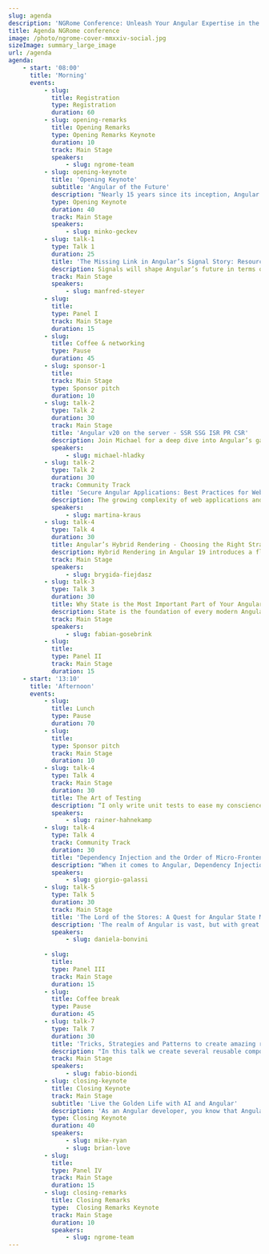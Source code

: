 ```yaml
---
slug: agenda
description: 'NGRome Conference: Unleash Your Angular Expertise in the Eternal City! Connect with industry experts and network with fellow enthusiasts. June 20, 2025 / Rome, Italy'
title: Agenda NGRome conference 
image: /photo/ngrome-cover-mmxxiv-social.jpg
sizeImage: summary_large_image
url: /agenda
agenda:
    - start: '08:00'
      title: 'Morning'
      events:
          - slug: 
            title: Registration
            type: Registration
            duration: 60
          - slug: opening-remarks
            title: Opening Remarks
            type: Opening Remarks Keynote
            duration: 10
            track: Main Stage
            speakers: 
                - slug: ngrome-team
          - slug: opening-keynote
            title: 'Opening Keynote'
            subtitle: 'Angular of the Future'
            description: "Nearly 15 years since its inception, Angular continues to evolve, shaping the landscape of modern web performance and developer experience. Each year, our team embarks on a crucial exercise: reimagining Angular to identify the most significant opportunities for advancing web development. In this talk, we'll delve into the future of Angular, exploring the delicate balance between continuous evolution and unwavering reliability"
            type: Opening Keynote
            duration: 40
            track: Main Stage
            speakers: 
                - slug: minko-geckev
          - slug: talk-1
            type: Talk 1
            duration: 25
            title: 'The Missing Link in Angular’s Signal Story: Resource API and httpResource'
            description: Signals will shape Angular’s future in terms of reactivity and change detection. The new Resource API, along with its httpResource, adds an essential piece to this story by providing an official solution for asynchronously loading data within a Signal-based dataflow. In this session, we explore all the details you need to work effectively with this powerful API. Topics include managing different states, handling errors, streaming data, preventing race conditions, and canceling unnecessary requests. We also discuss how it interacts with RxJS through rxResource and demonstrate how to update loaded values. By the end, you’ll have a comprehensive understanding of the possibilities offered by this groundbreaking new API.
            track: Main Stage
            speakers: 
                - slug: manfred-steyer
          - slug: 
            title: 
            type: Panel I
            track: Main Stage
            duration: 15
          - slug: 
            title: Coffee & networking
            type: Pause
            duration: 45
          - slug: sponsor-1
            title: 
            track: Main Stage
            type: Sponsor pitch
            duration: 10
          - slug: talk-2
            type: Talk 2
            duration: 30
            track: Main Stage
            title: 'Angular v20 on the server - SSR SSG ISR PR CSR'
            description: Join Michael for a deep dive into Angular’s game-changing server-side capabilities. Discover how SSR, SSG, ISR, and CSR integrate seamlessly with Angular’s new hydration features—highlighted by ngSkipHydration—to deliver unreached performance and a streamlined loading experience. Learn to configure and optimize your setup for the most advanced server-side rendering in the industry. Get a deep dive into all the latest features and understand your benefits. Let’s dive deep together.
            speakers: 
                - slug: michael-hladky
          - slug: talk-2
            type: Talk 2
            duration: 30
            track: Community Track
            title: 'Secure Angular Applications: Best Practices for Web Security'
            description: The growing complexity of web applications and the constantly evolving threats make web security a critical component of modern software development. Security in Angular applications is essential, yet often neglected. In this talk, you will learn along with Google Developer Expert Martina Kraus how to recognize common security risks and protect your applications against a variety of attack vectors. This is all fed with a multitude of practical examples, including the integration of security testing into the development process. Ideal for developers and security enthusiasts who want to take their Angular apps to the next level of security.
            speakers: 
                - slug: martina-kraus
          - slug: talk-4
            type: Talk 4
            duration: 30
            title: Angular’s Hybrid Rendering - Choosing the Right Strategy for Every Route
            description: Hybrid Rendering in Angular 19 introduces a flexible approach to balancing Server-Side Rendering (SSR), Prerendering (SSG), and Client-Side Rendering (CSR). This talk explores how developers can leverage hybrid rendering to optimize performance, improve SEO, and enhance user experience by selecting the right rendering strategy for each route.
            track: Main Stage
            speakers: 
                - slug: brygida-fiejdasz
          - slug: talk-3
            type: Talk 3
            duration: 30
            title: Why State is the Most Important Part of Your Angular Application
            description: State is the foundation of every modern Angular application. A well-structured state management strategy determines not only how data flows through an application but also how scalable, maintainable, and performant it becomes. Without proper state management, applications quickly become hard to debug, difficult to scale, and prone to inconsistencies. This talk explores why state is the most crucial part of an Angular application, how to choose the right state management approach, and what common pitfalls to avoid. Whether using NgRx, Akita, Signals, or a simple service-based approach, understanding and structuring state effectively is the key to long-term success.
            track: Main Stage
            speakers: 
                - slug: fabian-gosebrink
          - slug: 
            title: 
            type: Panel II
            track: Main Stage
            duration: 15
    - start: '13:10'
      title: 'Afternoon'
      events:
          - slug: 
            title: Lunch
            type: Pause
            duration: 70
          - slug: 
            title: 
            type: Sponsor pitch
            track: Main Stage
            duration: 10
          - slug: talk-4
            type: Talk 4
            track: Main Stage
            duration: 30
            title: The Art of Testing
            description: “I only write unit tests to ease my conscience—real value comes from E2E tests.” You often hear statements like this whispered behind closed doors - or maybe agree with them yourself. Is there a grain of truth to it? The classic testing pyramid suggests the opposite, emphasizing unit tests as the foundation. However, modern approaches tend to shift focus toward the middle of the pyramid—what is commonly referred to as integration testing. At the same time, E2E tests indeed provide the highest value but come with limiting constraints. In this talk, I’ll explore these different perspectives and demonstrate, through concrete examples, which testing strategies work best in various scenarios. Testing isn’t black and white. The real challenge is finding the right balance. In that sense, there is an undeniable element of art involved. But to make the right choices, you need to understand both the strengths and weaknesses of each approach.
            speakers: 
                - slug: rainer-hahnekamp
          - slug: talk-4
            type: Talk 4
            track: Community Track
            duration: 30
            title: "Dependency Injection and the Order of Micro-Frontends"
            description: "When it comes to Angular, Dependency Injection is one of its most underrated superpowers. But what happens when multiple Angular apps need to live on the same page? In this talk, we’ll start from the basics of Angular's DI to understand how it works, how it helps reduce complexity—and how it can turn into a trap when misused in distributed scenarios. We’ll walk through a practical pattern for sharing services and state across multiple Angular apps, while keeping full isolation in local environments. All of this using Angular’s native features, no external libraries, and the power of resolution modifiers. 🎁 What you’ll walk away with: - A solid understanding of how Dependency Injection works in Angular - The core principles (and pitfalls) of micro-frontend architecture - A practical and scalable approach to share state and services across multiple Angular MF apps"
            speakers: 
                - slug: giorgio-galassi
          - slug: talk-5
            type: Talk 5
            duration: 30
            track: Main Stage
            title: 'The Lord of the Stores: A Quest for Angular State Mastery'
            description: 'The realm of Angular is vast, but with great applications comes an even greater burden—state management. Many have set out to tame it, yet countless projects have fallen to the dark forces of spaghetti state, uncontrolled mutations, and chaotic side effects. But hope is not lost: three Stores have emerged, forged in the depths of NgRx to bring order and scalability: Global Store, vast and unifying; Component Store, swift and precise; Signal Store, reactive and efficient. Yet power alone is not enough, as without wisdom, these tools can lead even the noblest developer astray. In this talk, we embark on a Lord of The Rings inspired journey to understand the strengths and trade-offs of each store, learn how to choose the right one for different scenarios, and explore small examples to see them in action. The fate of Angular state management now rests in your hands; for the time will soon come when stores will shape the fortunes of all devs.'
            speakers: 
                - slug: daniela-bonvini
          
          - slug: 
            title: 
            type: Panel III
            track: Main Stage
            duration: 15
          - slug: 
            title: Coffee break
            type: Pause
            duration: 45
          - slug: talk-7
            type: Talk 7
            duration: 30
            title: 'Tricks, Strategies and Patterns to create amazing reusable components with latest Angular API'
            description: "In this talk we create several reusable components typical of each professional UIKIT, using the latest Angular API & TypeScript features. It will be an opportunity to learn new tricks, create abstractions and solve common but often not easy problems by combining several components patterns, directives and dependency injection strategies. We will see how to use composition, create coumpond components, integrate 3rd party libraries, create overlay components such as tootip and modals, create generic (TS) components, build dynamic UI and many other use cases"
            track: Main Stage
            speakers: 
                - slug: fabio-biondi
          - slug: closing-keynote
            title: Closing Keynote
            track: Main Stage
            subtitle: 'Live the Golden Life with AI and Angular'
            description: 'As an Angular developer, you know that Angular’s reactive primitives are fresh, hot, crispy, and cooked just right. And to be honest, we’ve had enough of the hype, the fear, and the confusion around AI. In our closing keynote, Mike Ryan and Brian Love will be cooking with a new open-source library that combines Angular Signals and the Resource API to bring LLMs—and joy—into your app in meaningful ways. We’ll show you how to stream responses, handle tool calls, and build contextual UIs that feel intelligent—without abandoning the Angular patterns you already know. Expect live demos, real-world use cases, and a fresh take on what it means to ship meaningful AI features in modern frontend apps.'
            type: Closing Keynote
            duration: 40
            speakers: 
                - slug: mike-ryan
                - slug: brian-love
          - slug: 
            title: 
            type: Panel IV
            track: Main Stage
            duration: 15
          - slug: closing-remarks
            title: Closing Remarks
            type:  Closing Remarks Keynote
            track: Main Stage
            duration: 10
            speakers: 
                - slug: ngrome-team
---
```


